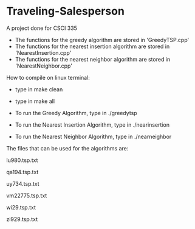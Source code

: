 # Traveling-Salesperson

A project done for CSCI 335 

- The functions for the greedy algorithm are stored in 'GreedyTSP.cpp'
- The functions for the nearest insertion algorithm are stored in 'NearestInsertion.cpp'
- The functions for the nearest neighbor algorithm are stored in 'NearestNeighbor.cpp'

How to compile on linux terminal:
- type in make clean
- type in make all

- To run the Greedy Algorithm, type in ./greedytsp <filename>
- To run the Nearest Insertion Algorithm, type in ./nearinsertion <filename>
- To run the Nearest Neighbor Algorithm, type in ./nearneighbor <filename>
  
The files that can be used for the algorithms are:
  
lu980.tsp.txt
  
qa194.tsp.txt

uy734.tsp.txt

vm22775.tsp.txt

wi29.tsp.txt

zi929.tsp.txt
